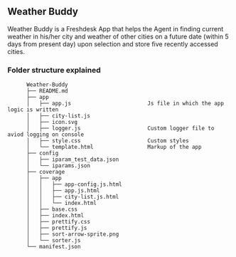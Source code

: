 ## Weather Buddy

Weather Buddy is a Freshdesk App that helps the Agent in finding current weather in his/her city and weather of other cities on a future date (within 5 days from present day) upon selection and store five recently accessed cities. 

### Folder structure explained
     
          Weather-Buddy
          ├── README.md
          ├── app
          │   ├── app.js                        Js file in which the app logic is written
          │   ├── city-list.js
          │   ├── icon.svg
          │   ├── logger.js                     Custom logger file to aviod logging on console
          │   ├── style.css                     Custom styles
          │   └── template.html                 Markup of the app 
          ├── config
          │   ├── iparam_test_data.json
          │   └── iparams.json                  
          ├── coverage
          │   ├── app
          │   │   ├── app-config.js.html
          │   │   ├── app.js.html
          │   │   ├── city-list.js.html
          │   │   └── index.html
          │   ├── base.css
          │   ├── index.html
          │   ├── prettify.css
          │   ├── prettify.js
          │   ├── sort-arrow-sprite.png
          │   └── sorter.js
          └── manifest.json
